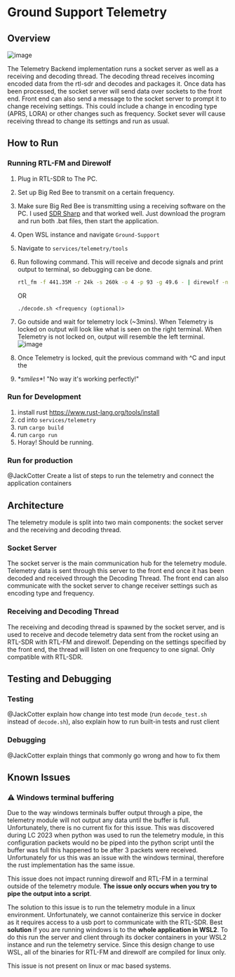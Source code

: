 # Ground Support Telemetry

## Overview
![image](https://github.com/UVicRocketry/Ground-Support/assets/79673714/4d12a609-4c14-40fd-9f79-fe8ffff7273d)

The Telemetry Backend implementation runs a socket server as well as a receiving and decoding thread. The decoding thread receives incoming encoded data from the rtl-sdr and decodes and packages it. Once data has been processed, the socket server will send data over sockets to the front end. Front end can also send a message to the socket server to prompt it to change receiving settings. This could include a change in encoding type (APRS, LORA) or other changes such as frequency. Socket sever will cause receiving thread to change its settings and run as usual.

## How to Run

### Running RTL-FM and Direwolf
1. Plug in RTL-SDR to The PC.
2. Set up Big Red Bee to transmit on a certain frequency.
3. Make sure Big Red Bee is transmitting using a receiving software on the PC. I used
   [SDR Sharp](https://airspy.com/download/) and that worked well. Just download the program and run both .bat files, then start the application.
4. Open WSL instance and navigate `Ground-Support`
5. Navigate to `services/telemetry/tools`
6. Run following command. This will receive and decode signals and print output to terminal, so debugging can be done.

    ```bash 
    rtl_fm -f 441.35M -r 24k -s 260k -o 4 -p 93 -g 49.6 - | direwolf -n > 1 -r 24000 -b 16 -
    ```
    OR
    ```
    ./decode.sh <frequency (optional)>
    ```

9. Go outside and wait for telemetry lock (~3mins). When Telemetry is locked on output will look like what is seen on
   the right terminal. When Telemetry is not locked on, output will resemble the left terminal.
   ![image](https://user-images.githubusercontent.com/79673714/222917125-9d559bdc-36c3-4ad0-939d-dfd5df27c956.png)
10. Once Telemetry is locked, quit the previous command with ^C and input the 
11. **smiles*\*! "No way it's working perfectly!"

### Run for Development
1. install rust https://www.rust-lang.org/tools/install
1. cd into `services/telemetry`
2. run `cargo build`
3. run `cargo run`
4. Horay! Should be running.


### Run for production
@JackCotter Create a list of steps to run the telemetry and connect the application containers

## Architecture
The telemetry module is split into two main components: the socket server and the receiving and decoding thread. 

### Socket Server
The socket server is the main communication hub for the telemetry module. Telemetry data is sent through this server to the front end once it has been decoded and received through the Decoding Thread. The front end can also communicate with the socket server to change receiver settings such as encoding type and frequency. 

### Receiving and Decoding Thread
The receiving and decoding thread is spawned by the socket server, and is used to receive and decode telemetry data sent from the rocket using an RTL-SDR with RTL-FM and direwolf. Depending on the settings specified by the front end, the thread will listen on one frequency to one signal. Only compatible with RTL-SDR.

## Testing and Debugging

### Testing
@JackCotter explain how change into test mode (run `decode_test.sh` instead of `decode.sh`), also explain how to run built-in tests and rust client

### Debugging
@JackCotter explain things that commonly go wrong and how to fix them

## Known Issues

### ⚠️ Windows terminal buffering
Due to the way windows terminals buffer output through a pipe, the telemetry module will not output any data until the buffer is full. Unfortunately, there is no current fix for this issue. This was discovered during LC 2023 when python was used to run the telemetry module, in this configuration packets would no be piped into the python script until the buffer was full this happened to be after 3 packets were received. Unfortunately for us this was an issue with the windows terminal, therefore the rust implementation has the same issue.

This issue does not impact running direwolf and RTL-FM in a terminal outside of the telemetry module. **The issue only occurs when you try to pipe the output into a script**.

The solution to this issue is to run the telemetry module in a linux environment. Unfortunately, we cannot containerize this service in docker as it requires access to a usb port to communicate with the RTL-SDR. Best **solution** if you are running windows is to the **whole application in WSL2**. To do this run the server and client through its docker containers in your WSL2 instance and run the telemetry service. Since this design change to use WSL, all of the binaries for RTL-FM and direwolf are compiled for linux only. 

This issue is not present on linux or mac based systems.


